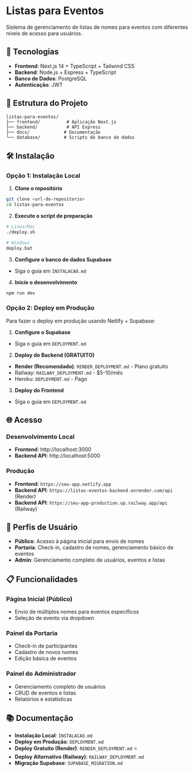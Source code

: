 # Listas para Eventos

Sistema de gerenciamento de listas de nomes para eventos com diferentes níveis de acesso para usuários.

## 🚀 Tecnologias

- **Frontend**: Next.js 14 + TypeScript + Tailwind CSS
- **Backend**: Node.js + Express + TypeScript
- **Banco de Dados**: PostgreSQL
- **Autenticação**: JWT

## 📁 Estrutura do Projeto

```
listas-para-eventos/
├── frontend/          # Aplicação Next.js
├── backend/           # API Express
├── docs/             # Documentação
└── database/         # Scripts de banco de dados
```

## 🛠️ Instalação

### Opção 1: Instalação Local
1. **Clone o repositório**
```bash
git clone <url-do-repositorio>
cd listas-para-eventos
```

2. **Execute o script de preparação**
```bash
# Linux/Mac
./deploy.sh

# Windows
deploy.bat
```

3. **Configure o banco de dados Supabase**
- Siga o guia em `INSTALACAO.md`

4. **Inicie o desenvolvimento**
```bash
npm run dev
```

### Opção 2: Deploy em Produção
Para fazer o deploy em produção usando Netlify + Supabase:

1. **Configure o Supabase**
- Siga o guia em `DEPLOYMENT.md`

2. **Deploy do Backend (GRATUITO)**
- **Render (Recomendado)**: `RENDER_DEPLOYMENT.md` - Plano gratuito
- Railway: `RAILWAY_DEPLOYMENT.md` - $5-10/mês
- Heroku: `DEPLOYMENT.md` - Pago

3. **Deploy do Frontend**
- Siga o guia em `DEPLOYMENT.md`

## 🌐 Acesso

### Desenvolvimento Local
- **Frontend**: http://localhost:3000
- **Backend API**: http://localhost:5000

### Produção
- **Frontend**: `https://seu-app.netlify.app`
- **Backend API**: `https://listas-eventos-backend.onrender.com/api` (Render)
- **Backend API**: `https://seu-app-production.up.railway.app/api` (Railway)

## 👥 Perfis de Usuário

- **Público**: Acesso à página inicial para envio de nomes
- **Portaria**: Check-in, cadastro de nomes, gerenciamento básico de eventos
- **Admin**: Gerenciamento completo de usuários, eventos e listas

## 📋 Funcionalidades

### Página Inicial (Público)
- Envio de múltiplos nomes para eventos específicos
- Seleção de evento via dropdown

### Painel da Portaria
- Check-in de participantes
- Cadastro de novos nomes
- Edição básica de eventos

### Painel do Administrador
- Gerenciamento completo de usuários
- CRUD de eventos e listas
- Relatórios e estatísticas

## 📚 Documentação

- **Instalação Local**: `INSTALACAO.md`
- **Deploy em Produção**: `DEPLOYMENT.md`
- **Deploy Gratuito (Render)**: `RENDER_DEPLOYMENT.md` ⭐
- **Deploy Alternativo (Railway)**: `RAILWAY_DEPLOYMENT.md`
- **Migração Supabase**: `SUPABASE_MIGRATION.md` 